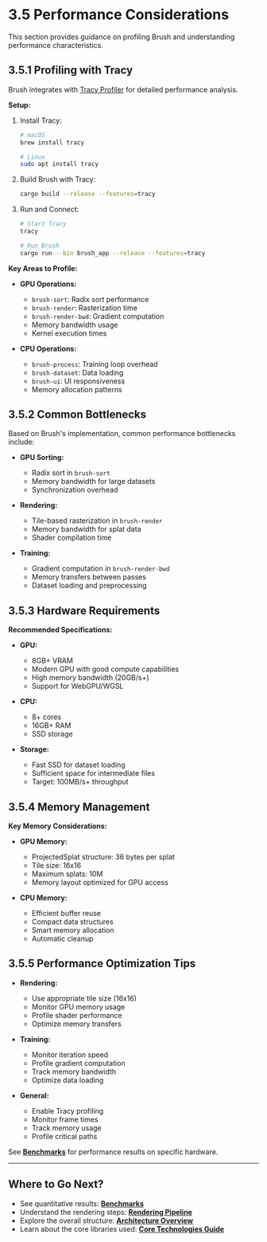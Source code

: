 # 3.5 Performance Considerations

This section provides guidance on profiling Brush and understanding performance characteristics.

## 3.5.1 Profiling with Tracy

Brush integrates with [Tracy Profiler](https://github.com/wolfpld/tracy) for detailed performance analysis.

**Setup:**

1.  Install Tracy:
    ```bash
    # macOS
    brew install tracy
    
    # Linux
    sudo apt install tracy
    ```

2.  Build Brush with Tracy:
    ```bash
    cargo build --release --features=tracy
    ```

3.  Run and Connect:
    ```bash
    # Start Tracy
    tracy
    
    # Run Brush
    cargo run --bin brush_app --release --features=tracy
    ```

**Key Areas to Profile:**

*   **GPU Operations:**
    - `brush-sort`: Radix sort performance
    - `brush-render`: Rasterization time
    - `brush-render-bwd`: Gradient computation
    - Memory bandwidth usage
    - Kernel execution times

*   **CPU Operations:**
    - `brush-process`: Training loop overhead
    - `brush-dataset`: Data loading
    - `brush-ui`: UI responsiveness
    - Memory allocation patterns

## 3.5.2 Common Bottlenecks

Based on Brush's implementation, common performance bottlenecks include:

*   **GPU Sorting:**
    - Radix sort in `brush-sort`
    - Memory bandwidth for large datasets
    - Synchronization overhead

*   **Rendering:**
    - Tile-based rasterization in `brush-render`
    - Memory bandwidth for splat data
    - Shader compilation time

*   **Training:**
    - Gradient computation in `brush-render-bwd`
    - Memory transfers between passes
    - Dataset loading and preprocessing

## 3.5.3 Hardware Requirements

**Recommended Specifications:**

*   **GPU:**
    - 8GB+ VRAM
    - Modern GPU with good compute capabilities
    - High memory bandwidth (20GB/s+)
    - Support for WebGPU/WGSL

*   **CPU:**
    - 8+ cores
    - 16GB+ RAM
    - SSD storage

*   **Storage:**
    - Fast SSD for dataset loading
    - Sufficient space for intermediate files
    - Target: 100MB/s+ throughput

## 3.5.4 Memory Management

**Key Memory Considerations:**

*   **GPU Memory:**
    - ProjectedSplat structure: 36 bytes per splat
    - Tile size: 16x16
    - Maximum splats: 10M
    - Memory layout optimized for GPU access

*   **CPU Memory:**
    - Efficient buffer reuse
    - Compact data structures
    - Smart memory allocation
    - Automatic cleanup

## 3.5.5 Performance Optimization Tips

*   **Rendering:**
    - Use appropriate tile size (16x16)
    - Monitor GPU memory usage
    - Profile shader performance
    - Optimize memory transfers

*   **Training:**
    - Monitor iteration speed
    - Profile gradient computation
    - Track memory bandwidth
    - Optimize data loading

*   **General:**
    - Enable Tracy profiling
    - Monitor frame times
    - Track memory usage
    - Profile critical paths

See **[Benchmarks](benchmarks.md)** for performance results on specific hardware.

---

## Where to Go Next?

*   See quantitative results: **[Benchmarks](../benchmarks.md)**
*   Understand the rendering steps: **[Rendering Pipeline](rendering-pipeline.md)**
*   Explore the overall structure: **[Architecture Overview](architecture.md)**
*   Learn about the core libraries used: **[Core Technologies Guide](core-technologies.md)** 